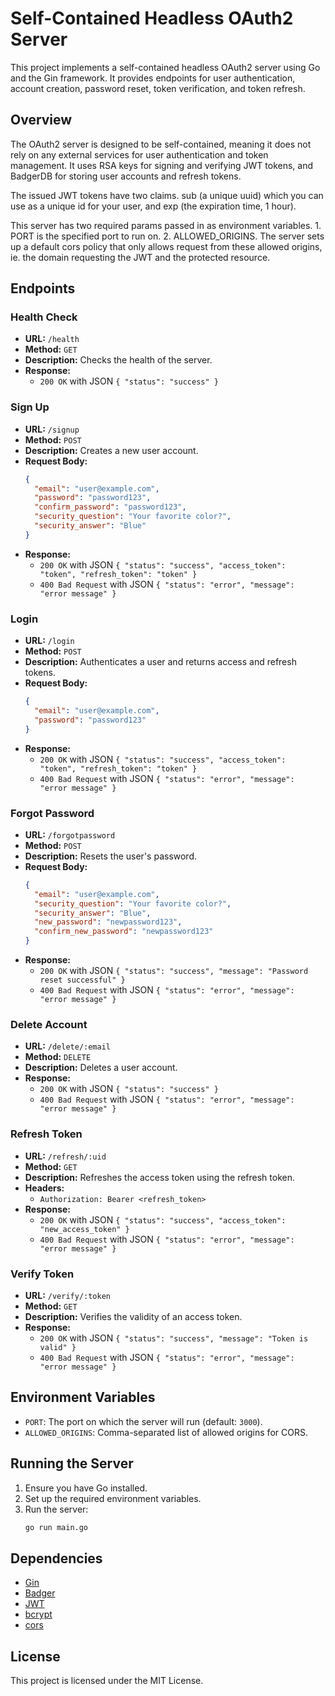 
# Self-Contained Headless OAuth2 Server

This project implements a self-contained headless OAuth2 server using Go and the Gin framework. It provides endpoints for user authentication, account creation, password reset, token verification, and token refresh.

## Overview

The OAuth2 server is designed to be self-contained, meaning it does not rely on any external services for user authentication and token management. It uses RSA keys for signing and verifying JWT tokens, and BadgerDB for storing user accounts and refresh tokens.

The issued JWT tokens have two claims. sub (a unique uuid) which you can use as a unique id for your user, and exp (the expiration time, 1 hour). 

This server has two required params passed in as environment variables. 1. PORT is the specified port to run on. 2. ALLOWED_ORIGINS. The server sets up a default cors policy that only allows request from these allowed origins, ie. the domain requesting the JWT and the protected resource.

## Endpoints

### Health Check

- **URL:** `/health`
- **Method:** `GET`
- **Description:** Checks the health of the server.
- **Response:**
  - `200 OK` with JSON `{ "status": "success" }`

### Sign Up

- **URL:** `/signup`
- **Method:** `POST`
- **Description:** Creates a new user account.
- **Request Body:**
  ```json
  {
    "email": "user@example.com",
    "password": "password123",
    "confirm_password": "password123",
    "security_question": "Your favorite color?",
    "security_answer": "Blue"
  }
  ```
- **Response:**
  - `200 OK` with JSON `{ "status": "success", "access_token": "token", "refresh_token": "token" }`
  - `400 Bad Request` with JSON `{ "status": "error", "message": "error message" }`

### Login

- **URL:** `/login`
- **Method:** `POST`
- **Description:** Authenticates a user and returns access and refresh tokens.
- **Request Body:**
  ```json
  {
    "email": "user@example.com",
    "password": "password123"
  }
  ```
- **Response:**
  - `200 OK` with JSON `{ "status": "success", "access_token": "token", "refresh_token": "token" }`
  - `400 Bad Request` with JSON `{ "status": "error", "message": "error message" }`

### Forgot Password

- **URL:** `/forgotpassword`
- **Method:** `POST`
- **Description:** Resets the user's password.
- **Request Body:**
  ```json
  {
    "email": "user@example.com",
    "security_question": "Your favorite color?",
    "security_answer": "Blue",
    "new_password": "newpassword123",
    "confirm_new_password": "newpassword123"
  }
  ```
- **Response:**
  - `200 OK` with JSON `{ "status": "success", "message": "Password reset successful" }`
  - `400 Bad Request` with JSON `{ "status": "error", "message": "error message" }`

### Delete Account

- **URL:** `/delete/:email`
- **Method:** `DELETE`
- **Description:** Deletes a user account.
- **Response:**
  - `200 OK` with JSON `{ "status": "success" }`
  - `400 Bad Request` with JSON `{ "status": "error", "message": "error message" }`

### Refresh Token

- **URL:** `/refresh/:uid`
- **Method:** `GET`
- **Description:** Refreshes the access token using the refresh token.
- **Headers:**
  - `Authorization: Bearer <refresh_token>`
- **Response:**
  - `200 OK` with JSON `{ "status": "success", "access_token": "new_access_token" }`
  - `400 Bad Request` with JSON `{ "status": "error", "message": "error message" }`

### Verify Token

- **URL:** `/verify/:token`
- **Method:** `GET`
- **Description:** Verifies the validity of an access token.
- **Response:**
  - `200 OK` with JSON `{ "status": "success", "message": "Token is valid" }`
  - `400 Bad Request` with JSON `{ "status": "error", "message": "error message" }`

## Environment Variables

- `PORT`: The port on which the server will run (default: `3000`).
- `ALLOWED_ORIGINS`: Comma-separated list of allowed origins for CORS.

## Running the Server

1. Ensure you have Go installed.
2. Set up the required environment variables.
3. Run the server:
   ```sh
   go run main.go
   ```

## Dependencies

- [Gin](https://github.com/gin-gonic/gin)
- [Badger](https://github.com/dgraph-io/badger)
- [JWT](https://github.com/golang-jwt/jwt)
- [bcrypt](https://pkg.go.dev/golang.org/x/crypto/bcrypt)
- [cors](https://github.com/gin-contrib/cors)

## License

This project is licensed under the MIT License.
